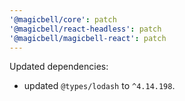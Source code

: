 ```yaml
---
'@magicbell/core': patch
'@magicbell/react-headless': patch
'@magicbell/magicbell-react': patch
---
```


Updated dependencies:

- updated `@types/lodash` to `^4.14.198`.
